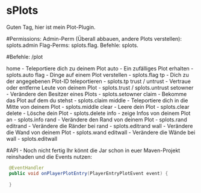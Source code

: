 # sPlots
Guten Tag,
hier ist mein Plot-Plugin.

#Permissions:
Admin-Perm (Überall abbauen, andere Plots verstellen): splots.admin
Flag-Perms: splots.flag.<flag>
Befehle: splots.<befehl>

#Befehle:
/plot <Befehl>

home - Teleportiere dich zu deinem Plot
auto - Ein zufälliges Plot erhalten - splots.auto
flag - Dinge auf einem Plot verstellen - splots.flag
tp - Dich zu der angegebenen Plot-ID teleportieren - splots.tp
trust / untrust - Vertraue oder entferne Leute von deinem Plot - splots.trust / splots.untrust
setowner - Verändere den Besitzer eines Plots - splots.setowner
claim - Bekomme das Plot auf dem du stehst - splots.claim
middle - Teleportiere dich in die Mitte von deinem Plot - splots.middle
clear - Leere dein Plot - splots.clear
delete - Lösche dein Plot - splots.delete
info - zeige Infos von deinem Plot an - splots.info
rand - Verändere den Rand von deinem Plot - splots.rand
editrand - Verändere die Ränder bei rand - splots.editrand
wall - Verändere die Wand von deinem Plot - splots.wand
editwall - Verändere die Wände bei wall - splots.editwall
  
  
#API - Noch nicht fertig
Ihr könnt die Jar schon in euer Maven-Projekt reinshaden und die Events nutzen:
  
```java
 @EventHandler
 public void onPlayerPlotEntry(PlayerEntryPlotEvent event) {
  
 }
  
 ```
